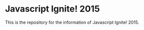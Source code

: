 Javascript Ignite! 2015
======================

This is the repository for the information of Javascript Ignite! 2015.
